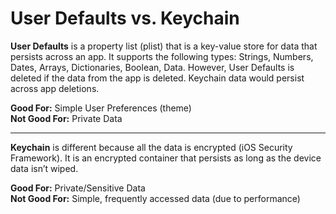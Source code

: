# User Defaults vs. Keychain

**User Defaults** is a property list (plist) that is a key-value store for data that persists across an app. It supports the following types: Strings, Numbers, Dates, Arrays, Dictionaries, Boolean, Data. However, User Defaults is deleted if the data from the app is deleted. Keychain data would persist across app deletions.

**Good For:** Simple User Preferences (theme)  
**Not Good For:** Private Data  

---

**Keychain** is different because all the data is encrypted (iOS Security Framework). It is an encrypted container that persists as long as the device data isn’t wiped.

**Good For:** Private/Sensitive Data  
**Not Good For:** Simple, frequently accessed data (due to performance)  

